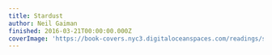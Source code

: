 ```yaml
---
title: Stardust
author: Neil Gaiman
finished: 2016-03-21T00:00:00.000Z
coverImage: 'https://book-covers.nyc3.digitaloceanspaces.com/readings/stardust-01.jpg'
---
```

